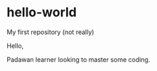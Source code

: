 # hello-world
My first repository (not really)

Hello,

Padawan learner looking to master some coding.
